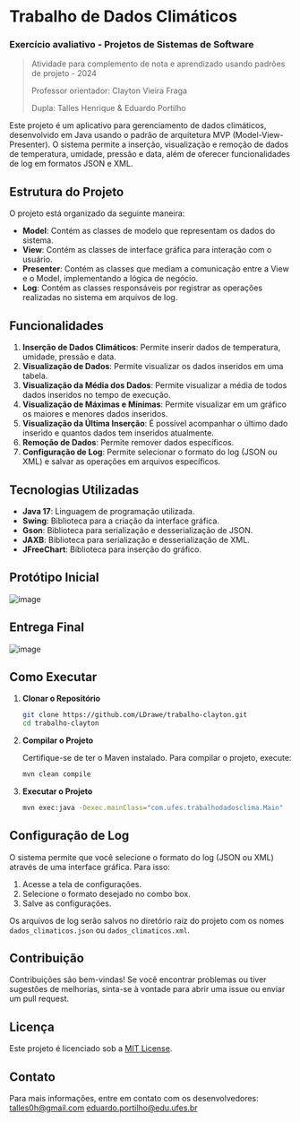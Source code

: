 
# Trabalho de Dados Climáticos
### Exercício avaliativo - Projetos de Sistemas de Software
> Atividade para complemento de nota e aprendizado usando padrões de projeto - 2024
>
> Professor orientador: Clayton Vieira Fraga
>
> Dupla: Talles Henrique & Eduardo Portilho

Este projeto é um aplicativo para gerenciamento de dados climáticos, desenvolvido em Java usando o padrão de arquitetura MVP (Model-View-Presenter). O sistema permite a inserção, visualização e remoção de dados de temperatura, umidade, pressão e data, além de oferecer funcionalidades de log em formatos JSON e XML.

## Estrutura do Projeto

O projeto está organizado da seguinte maneira:

- **Model**: Contém as classes de modelo que representam os dados do sistema.
- **View**: Contém as classes de interface gráfica para interação com o usuário.
- **Presenter**: Contém as classes que mediam a comunicação entre a View e o Model, implementando a lógica de negócio.
- **Log**: Contém as classes responsáveis por registrar as operações realizadas no sistema em arquivos de log.

## Funcionalidades

1. **Inserção de Dados Climáticos**: Permite inserir dados de temperatura, umidade, pressão e data.
2. **Visualização de Dados**: Permite visualizar os dados inseridos em uma tabela.
3. **Visualização da Média dos Dados**: Permite visualizar a média de todos dados inseridos no tempo de execução.
4. **Visualização de Máximas e Mínimas**: Permite visualizar em um gráfico os maiores e menores dados inseridos.
5. **Visualização da Última Inserção**: É possível acompanhar o último dado inserido e quantos dados tem inseridos atualmente.
6. **Remoção de Dados**: Permite remover dados específicos.
7. **Configuração de Log**: Permite selecionar o formato do log (JSON ou XML) e salvar as operações em arquivos específicos.

## Tecnologias Utilizadas

- **Java 17**: Linguagem de programação utilizada.
- **Swing**: Biblioteca para a criação da interface gráfica.
- **Gson**: Biblioteca para serialização e desserialização de JSON.
- **JAXB**: Biblioteca para serialização e desserialização de XML.
- **JFreeChart**: Biblioteca para inserção do gráfico.

## Protótipo Inicial

![image](https://github.com/user-attachments/assets/8fa8e1b2-3a47-4829-87d1-3587e8d28459)

## Entrega Final

![image](https://github.com/user-attachments/assets/b84aef75-5ba0-45fc-95ca-8049a8655128)

## Como Executar

1. **Clonar o Repositório**

   ```bash
   git clone https://github.com/LDrawe/trabalho-clayton.git
   cd trabalho-clayton
   ```

2. **Compilar o Projeto**

   Certifique-se de ter o Maven instalado. Para compilar o projeto, execute:

   ```bash
   mvn clean compile
   ```

3. **Executar o Projeto**

   ```bash
   mvn exec:java -Dexec.mainClass="com.ufes.trabalhodadosclima.Main"
   ```

## Configuração de Log

O sistema permite que você selecione o formato do log (JSON ou XML) através de uma interface gráfica. Para isso:

1. Acesse a tela de configurações.
2. Selecione o formato desejado no combo box.
3. Salve as configurações.

Os arquivos de log serão salvos no diretório raiz do projeto com os nomes `dados_climaticos.json` ou `dados_climaticos.xml`.

## Contribuição

Contribuições são bem-vindas! Se você encontrar problemas ou tiver sugestões de melhorias, sinta-se à vontade para abrir uma issue ou enviar um pull request.

## Licença

Este projeto é licenciado sob a [MIT License](LICENSE).

## Contato

Para mais informações, entre em contato com os desenvolvedores: [talles0h@gmail.com](mailto:talles0h@gmail.com) [eduardo.portilho@edu.ufes.br](mailto:eduardo.portilho@edu.ufes.br)
